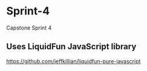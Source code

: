 # Sprint-4
Capstone Sprint 4

## Uses LiquidFun JavaScript library
https://github.com/jeffkillian/liquidfun-pure-javascript
